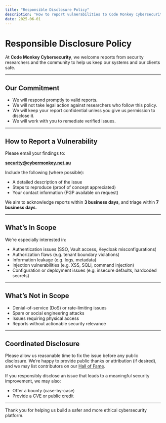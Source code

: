 ```yaml
---
title: "Responsible Disclosure Policy"
description: "How to report vulnerabilities to Code Monkey Cybersecurity"
date: 2025-06-01
---
```


# Responsible Disclosure Policy

At **Code Monkey Cybersecurity**, we welcome reports from security researchers and the community to help us keep our systems and our clients safe.

---

## Our Commitment

- We will respond promptly to valid reports.
- We will not take legal action against researchers who follow this policy.
- We will keep your report confidential unless you give us permission to disclose it.
- We will work with you to remediate verified issues.

---

## How to Report a Vulnerability

Please email your findings to:

  **security@cybermonkey.net.au**

Include the following (where possible):

- A detailed description of the issue
- Steps to reproduce (proof of concept appreciated)
- Your contact information (PGP available on request)

We aim to acknowledge reports within **3 business days**, and triage within **7 business days**.

---

## What’s In Scope

We’re especially interested in:

- Authentication issues (SSO, Vault access, Keycloak misconfigurations)
- Authorization flaws (e.g. tenant boundary violations)
- Information leakage (e.g. logs, metadata)
- Injection vulnerabilities (e.g. XSS, SQLi, command injection)
- Configuration or deployment issues (e.g. insecure defaults, hardcoded secrets)

---

## What’s Not in Scope

- Denial-of-service (DoS) or rate-limiting issues
- Spam or social engineering attacks
- Issues requiring physical access
- Reports without actionable security relevance

---

## Coordinated Disclosure

Please allow us reasonable time to fix the issue before any public disclosure.
We’re happy to provide public thanks or attribution (if desired), and we may list contributors on our [Hall of Fame](../hall-of-fame.md).

If you responsibly disclose an issue that leads to a meaningful security improvement, we may also:

- Offer a bounty (case-by-case)
- Provide a CVE or public credit

---

Thank you for helping us build a safer and more ethical cybersecurity platform.
